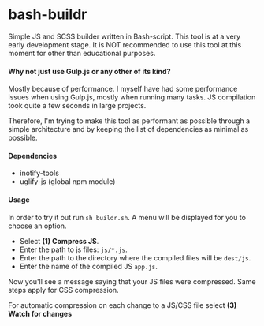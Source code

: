 # bash-buildr
Simple JS and SCSS builder written in Bash-script. This tool is at a very early development stage. It is NOT recommended to use this tool at this moment for other than educational purposes.

#### Why not just use Gulp.js or any other of its kind?
Mostly because of performance. I myself have had some performance issues when using Gulp.js, mostly when running many tasks. JS compilation took quite a few seconds in large projects. 

Therefore, I'm trying to make this tool as performant as possible through a simple architecture and by keeping the list of dependencies as minimal as possible.

#### Dependencies
- inotify-tools
- uglify-js (global npm module)

#### Usage
In order to try it out run ```sh buildr.sh```. A menu will be displayed for you to choose an option. 

- Select **(1) Compress JS**. 
- Enter the path to js files: `js/*.js`.
- Enter the path to the directory where the compiled files will be `dest/js`.
- Enter the name of the compiled JS `app.js`.

Now you'll see a message saying that your JS files were compressed. Same steps apply for CSS compression.

For automatic compression on each change to a JS/CSS file select **(3) Watch for changes**

